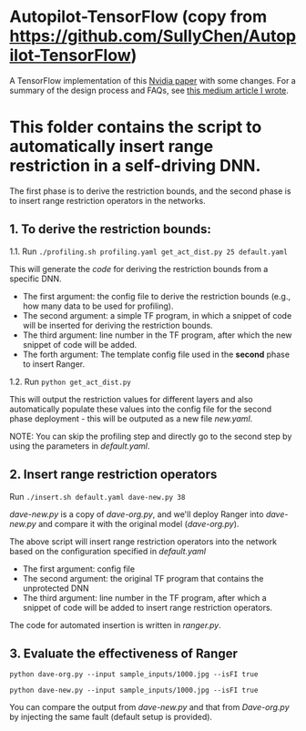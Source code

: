 # Autopilot-TensorFlow (copy from https://github.com/SullyChen/Autopilot-TensorFlow)
A TensorFlow implementation of this [Nvidia paper](https://arxiv.org/pdf/1604.07316.pdf) with some changes. For a summary of the design process and FAQs, see [this medium article I wrote](https://medium.com/@sullyfchen/how-a-high-school-junior-made-a-self-driving-car-705fa9b6e860).


# This folder contains the script to automatically insert range restriction in a self-driving DNN.

The first phase is to derive the restriction bounds, and the second phase is to insert range restriction operators in the networks.

## 1. To derive the restriction bounds:


1.1.
Run ```./profiling.sh profiling.yaml get_act_dist.py 25 default.yaml```

This will generate the *code* for deriving the restriction bounds from a specific DNN.

- The first argument: the config file to derive the restriction bounds (e.g., how many data to be used for profiling).
- The second argument: a simple TF program, in which a snippet of code will be inserted for deriving the restriction bounds.
- The third argument: line number in the TF program, after which the new snippet of code will be added.
- The forth argument: The template config file used in the **second** phase to insert Ranger.


1.2.
Run ```python get_act_dist.py```

This will output the restriction values for different layers and also automatically populate these values into the config file for the second phase deployment - this will be outputed as a new file *new.yaml*.

NOTE: You can skip the profiling step and directly go to the second step by using the parameters in *default.yaml*.

## 2. Insert range restriction operators

Run ```./insert.sh default.yaml dave-new.py 38```

*dave-new.py* is a copy of *dave-org.py*, and we'll deploy Ranger into *dave-new.py* and compare it with the original model (*dave-org.py*).

The above script will insert range restriction operators into the network based on the configuration specified in *default.yaml* 

- The first argument: config file 
- The second argument: the original TF program that contains the unprotected DNN
- The third argument: line number in the TF program, after which a snippet of code will be added to insert range restriction operators.

The code for automated insertion is written in *ranger.py*.

## 3. Evaluate the effectiveness of Ranger

```python dave-org.py --input sample_inputs/1000.jpg --isFI true``` 

```python dave-new.py --input sample_inputs/1000.jpg --isFI true```

You can compare the output from *dave-new.py* and that from *Dave-org.py* by injecting the same fault (default setup is provided).
